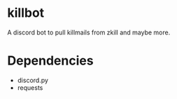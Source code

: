 # killbot

A discord bot to pull killmails from zkill and maybe more.

# Dependencies
 * discord.py
 * requests
